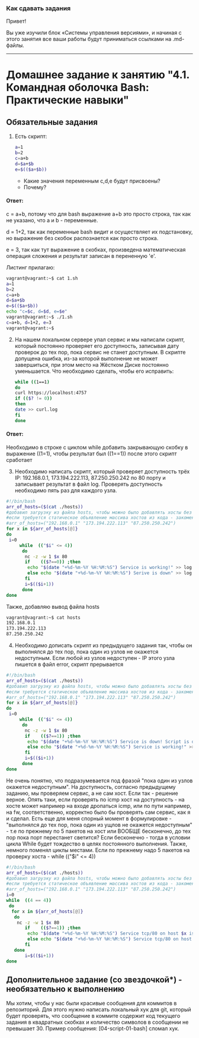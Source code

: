 ### Как сдавать задания

Привет! 

Вы уже изучили блок «Системы управления версиями», и начиная с этого занятия все ваши работы будут приниматься ссылками на .md-файлы.

---


# Домашнее задание к занятию "4.1. Командная оболочка Bash: Практические навыки"

## Обязательные задания

1. Есть скрипт:
	```bash
	a=1
	b=2
	c=a+b
	d=$a+$b
	e=$(($a+$b))
	```
	* Какие значения переменным c,d,e будут присвоены?
	* Почему?
#### Ответ:

c = a+b, потому что для bash выражение a+b это просто строка, так как не указано, что a и b - переменные.

d = 1+2, так как переменные bash видит и осуществляет их подстановку, но выражение без скобок распознается как просто строка.

e = 3, так как тут выражение в скобках, произведена математическая операция сложения и результат записан в перененную 'e'.
	
Листинг прилагаю:
```bash
vagrant@vagrant:~$ cat 1.sh
a=1
b=2
c=a+b
d=$a+$b
e=$(($a+$b))
echo "c=$c, d=$d, e=$e"
vagrant@vagrant:~$ ./1.sh
c=a+b, d=1+2, e=3
vagrant@vagrant:~$
```

2. На нашем локальном сервере упал сервис и мы написали скрипт, который постоянно проверяет его доступность, записывая дату проверок до тех пор, пока сервис не станет доступным. В скрипте допущена ошибка, из-за которой выполнение не может завершиться, при этом место на Жёстком Диске постоянно уменьшается. Что необходимо сделать, чтобы его исправить:
	```bash
	while ((1==1)
	do
	curl https://localhost:4757
	if (($? != 0))
	then
	date >> curl.log
	fi
	done
	```
#### Ответ:

Необходимо в строке с циклом while добавить закрывающую скобку в выражение ((1=1), чтобы результат был ((1==1)) после этого скрипт сработает

3. Необходимо написать скрипт, который проверяет доступность трёх IP: 192.168.0.1, 173.194.222.113, 87.250.250.242 по 80 порту и записывает результат в файл log. Проверять доступность необходимо пять раз для каждого узла.

```bash
#!/bin/bash
arr_of_hosts=($(cat ./hosts))
#добавил загрузку из файла hosts, чтобы можно было добавлять хосты без правки кода
#если требуется статическое объявление массива хостов из кода - закоментить строку #2 и раскомментить следующую
#arr_of_hosts=("192.168.0.1" "173.194.222.113" "87.250.250.242")
for x in ${arr_of_hosts[@]}
do
 i=0
     while  (("$i" <= 4))
      do
       nc -z -w 1 $x 80
       if    (($?==0)) ;then
        echo "$(date "+%d-%m-%Y %H:%M:%S") Service is working!" >> log.log
        else echo "$(date "+%d-%m-%Y %H:%M:%S") Serive is down" >> log.log
       fi
       i=$(($i+1))
      done
done
```

Также, добавляю вывод файла hosts
```bash
vagrant@vagrant:~$ cat hosts
192.168.0.1
173.194.222.113
87.250.250.242
```


4. Необходимо дописать скрипт из предыдущего задания так, чтобы он выполнялся до тех пор, пока один из узлов не окажется недоступным. Если любой из узлов недоступен - IP этого узла пишется в файл error, скрипт прерывается
```bash
#!/bin/bash
arr_of_hosts=($(cat ./hosts))
#добавил загрузку из файла hosts, чтобы можно было добавлять хосты без правки кода
#если требуется статическое объявление массива хостов из кода - закоментить строку #2 и раскомментить следующую
#arr_of_hosts=("192.168.0.1" "173.194.222.113" "87.250.250.242")
for x in ${arr_of_hosts[@]}
do
 i=0
     while  (("$i" <= 4))
      do
       nc -z -w 1 $x 80
       if    (($?==1)) ;then
        echo "$(date "+%d-%m-%Y %H:%M:%S") Service is down! Script is down!" >> error.log && exit
        else echo "$(date "+%d-%m-%Y %H:%M:%S") Service is working!" >> log.log
       fi
       i=$(($i+1))
      done
done
```
Не очень понятно, что подразумевается под фразой "пока один из узлов окажется недоступным". На доступность, согласно предыдущему заданию, мы проверяем сервис, а не сам хост. Если так - решение верное. Опять таки, если проверять по icmp хост на доступность - на хосте может например на входе дропаться icmp, или по пути например, на fw, соответственно, корректно было бы проверять сам сервис, как я и сделал.
Есть еще для меня спорный момент в формулировке - "выполнялся до тех пор, пока один из ущлов не окажется недоступным" - т.е по прежнему по 5 пакетов на хост или ВООБЩЕ бесконечно, до тех пор пока порт перестанет светится?
Если бесконечно - тогда в условии цикла While будет тождество в целях постоянного выполнения. Также, немного поменял циклы местами. Если по прежнему надо 5 пакетов на проверку хоста - while  (("$i" <= 4))

```bash
#!/bin/bash
arr_of_hosts=($(cat ./hosts))
#добавил загрузку из файла hosts, чтобы можно было добавлять хосты без правки кода
#если требуется статическое объявление массива хостов из кода - закоментить строку #2 и раскомментить следующую
#arr_of_hosts=("192.168.0.1" "173.194.222.113" "87.250.250.242")
i=0
while  ((4 == 4))
 do
  for x in ${arr_of_hosts[@]}
   do
    nc -z -w 1 $x 80
       if    (($?==1)) ;then
        echo "$(date "+%d-%m-%Y %H:%M:%S") Service tcp/80 on host $x is down! Script is down!" >> error.log && exit
        else echo "$(date "+%d-%m-%Y %H:%M:%S") Service tcp/80 on host $x is up!" >> log.log
       fi
   done
       i=$(($i+1))
done
```


## Дополнительное задание (со звездочкой*) - необязательно к выполнению

Мы хотим, чтобы у нас были красивые сообщения для коммитов в репозиторий. Для этого нужно написать локальный хук для git, который будет проверять, что сообщение в коммите содержит код текущего задания в квадратных скобках и количество символов в сообщении не превышает 30. Пример сообщения: \[04-script-01-bash\] сломал хук.


